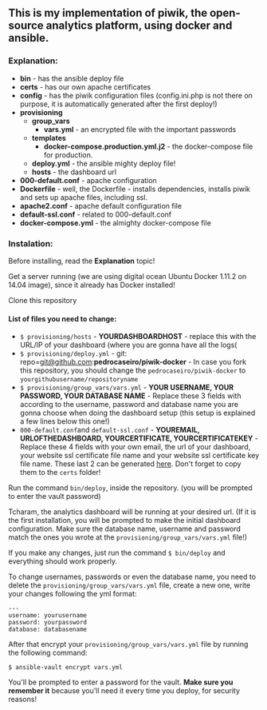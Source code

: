 ## This is my implementation of piwik, the open-source analytics platform, using docker and ansible.

### Explanation:

- **bin** - has the ansible deploy file
- **certs** - has our own apache certificates
- **config** - has the piwik configuration files (config.ini.php is not there on purpose, it is automatically generated after the first deploy!)
- **provisioning**
    - **group_vars**
        * **vars.yml** - an encrypted file with the important passwords
    - **templates**
        * **docker-compose.production.yml.j2** - the docker-compose file for production.   
    - **deploy.yml** - the ansible mighty deploy file!
    - **hosts** - the dashboard url
- **000-default.conf** - apache configuration
- **Dockerfile** - well, the Dockerfile - installs dependencies, installs piwik and sets up apache files, including ssl.
- **apache2.conf** - apache default configuration file
- **default-ssl.conf** - related to 000-default.conf
- **docker-compose.yml** - the almighty docker-compose file

### Instalation:

Before installing, read the **Explanation** topic!

Get a server running (we are using digital ocean Ubuntu Docker 1.11.2 on 14.04 image), since it already has Docker installed!

Clone this repository

#### List of files you need to change:
- `$ provisioning/hosts` - **YOURDASHBOARDHOST** - replace this with the URL/IP of your dashboard (where you are gonna have all the logs(
- `$ provisioning/deploy.yml` - git: repo=git@github.com:**pedrocaseiro/piwik-docker** - In case you fork this repository, you should change the `pedrocaseiro/piwik-docker` to `yourgithubusername/repositoryname`
- `$ provisioning/group_vars/vars.yml` - **YOUR USERNAME, YOUR PASSWORD, YOUR DATABASE NAME** - Replace these 3 fields with according to the username, password and database name you are gonna choose when doing the dashboard setup (this setup is explained a few lines below this one!)
- `000-default.conf`and `default-ssl.conf` - **YOUREMAIL, URLOFTHEDASHBOARD, YOURCERTIFICATE, YOURCERTIFICATEKEY** - Replace these 4 fields with your own email, the url of your dashboard, your website ssl certificate file name and your website ssl certificate key file name. These last 2 can be generated [here](http://www.selfsignedcertificate.com/). Don't forget to copy them to the `certs` folder!

Run the command `bin/deploy`, inside the repository. (you will be prompted to enter the vault password)

Tcharam, the analytics dashboard will be running at your desired url. (If it is the first installation, you will be prompted to make the initial dashboard configuration. Make sure the database name, username and password match the ones you wrote at the `provisioning/group_vars/vars.yml` file!)

If you make any changes, just run the command ``` $ bin/deploy ``` and everything should work properly.

To change usernames, passwords or even the database name, you need to delete the `provisioning/group_vars/vars.yml` file, create a new one, write your changes following the yml format:
```
---
username: yourusername
password: yourpassword
database: databasename
```

After that encrypt your `provisioning/group_vars/vars.yml` file by running the following command:
```
$ ansible-vault encrypt vars.yml
```
You'll be prompted to enter a password for the vault. **Make sure you remember it** because you'll need it every time you deploy, for security reasons!
